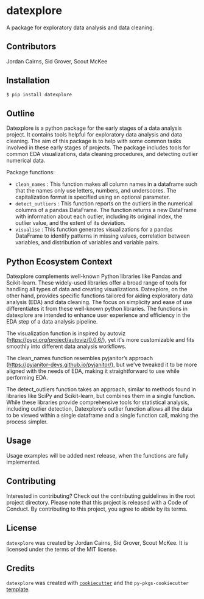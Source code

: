 # datexplore

A package for exploratory data analysis and data cleaning.

## Contributors

Jordan Cairns, Sid Grover, Scout McKee

## Installation

``` bash
$ pip install datexplore
```

## Outline

Datexplore is a python package for the early stages of a data analysis project. It contains tools helpful for exploratory data analysis and data cleaning. The aim of this package is to help with some common tasks involved in these early stages of projects. The package includes tools for common EDA visualizations, data cleaning procedures, and detecting outlier numerical data.

Package functions:

-   `clean_names` : This function makes all column names in a dataframe such that the names only use letters, numbers, and underscores. The capitalization format is specified using an optional parameter.
-   `detect_outliers` : This function reports on the outliers in the numerical columns of a pandas DataFrame. The function returns a new DataFrame with information about each outlier, including its original index, the outlier value, and the extent of its deviation.
-   `visualise` : This function generates visualizations for a pandas DataFrame to identify patterns in missing values, correlation between variables, and distribution of variables and variable pairs.

## Python Ecosystem Context

Datexplore complements well-known Python libraries like Pandas and Scikit-learn. These widely-used libraries offer a broad range of tools for handling all types of data and creating visualizations. Datexplore, on the other hand, provides specific functions tailored for aiding exploratory data analysis (EDA) and data cleaning. The focus on simplicity and ease of use differentiates it from these well-known python libraries. The functions in datexplore are intended to enhance user experience and efficiency in the EDA step of a data analysis pipeline.

The visualization function is inspired by autoviz 
(https://pypi.org/project/autoviz/0.0.6/), yet it's more customizable and fits smoothly into different data analysis workflows.

The clean_names function resembles pyjanitor’s approach 
(https://pyjanitor-devs.github.io/pyjanitor/), but we've tweaked it to be more aligned with the needs of EDA, making it straightforward to use while performing EDA.

The detect_outliers function takes an approach, similar to methods found in libraries like SciPy and Scikit-learn, but combines them in a single function. While these libraries provide comprehensive tools for statistical analysis, including outlier detection, Datexplore's outlier function allows all the data to be viewed within a single dataframe and a single function call, making the process simpler.


## Usage

Usage examples will be added next release, when the functions are fully implemented.

## Contributing

Interested in contributing? Check out the contributing guidelines in the root project directory. Please note that this project is released with a Code of Conduct. By contributing to this project, you agree to abide by its terms.

## License

`datexplore` was created by Jordan Cairns, Sid Grover, Scout McKee. It is licensed under the terms of the MIT license.

## Credits

`datexplore` was created with [`cookiecutter`](https://cookiecutter.readthedocs.io/en/latest/) and the `py-pkgs-cookiecutter` [template](https://github.com/py-pkgs/py-pkgs-cookiecutter).

